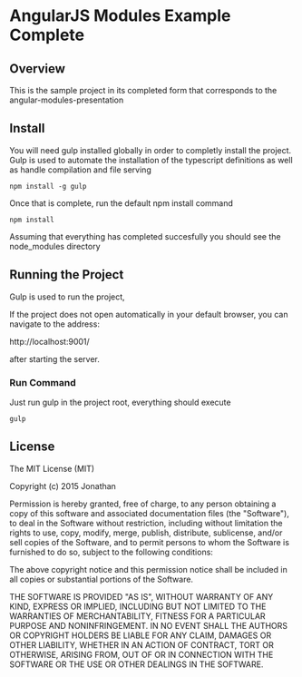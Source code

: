 # AngularJS Modules Example Complete

## Overview

This is the sample project in its completed form that corresponds to the angular-modules-presentation

## Install

You will need gulp installed globally in order to completly install the project. Gulp is used to automate the installation of the typescript definitions as well as handle compilation and file serving

`npm install -g gulp`

Once that is complete, run the default npm install command

`npm install`

Assuming that everything has completed succesfully you should see the node_modules directory

## Running the Project

Gulp is used to run the project,

If the project does not open automatically in your default browser, you can navigate to the address:

http://localhost:9001/

after starting the server.

### Run Command

Just run gulp in the project root, everything should execute

`gulp`


## License

The MIT License (MIT)

Copyright (c) 2015 Jonathan

Permission is hereby granted, free of charge, to any person obtaining a copy
of this software and associated documentation files (the "Software"), to deal
in the Software without restriction, including without limitation the rights
to use, copy, modify, merge, publish, distribute, sublicense, and/or sell
copies of the Software, and to permit persons to whom the Software is
furnished to do so, subject to the following conditions:

The above copyright notice and this permission notice shall be included in all
copies or substantial portions of the Software.

THE SOFTWARE IS PROVIDED "AS IS", WITHOUT WARRANTY OF ANY KIND, EXPRESS OR
IMPLIED, INCLUDING BUT NOT LIMITED TO THE WARRANTIES OF MERCHANTABILITY,
FITNESS FOR A PARTICULAR PURPOSE AND NONINFRINGEMENT. IN NO EVENT SHALL THE
AUTHORS OR COPYRIGHT HOLDERS BE LIABLE FOR ANY CLAIM, DAMAGES OR OTHER
LIABILITY, WHETHER IN AN ACTION OF CONTRACT, TORT OR OTHERWISE, ARISING FROM,
OUT OF OR IN CONNECTION WITH THE SOFTWARE OR THE USE OR OTHER DEALINGS IN THE
SOFTWARE.

